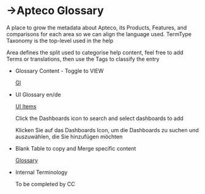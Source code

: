 # →Apteco Glossary

A place to grow the metadata about Apteco, its Products, Features, and comparisons for each area so we can align the language used. TermType Taxonomy is the top-level used in the help

Area defines the split used to categorise help content, feel free to add Terms or translations, then use the Tags to classify the entry

- Glossary Content - Toggle to VIEW
    
    [Gl](%E2%86%92Apteco%20Glossary%2041ed4f967538440cbf86b0d1d3123193/Gl%20055a13b7d8a94f16850ad9cbad8f349b.csv)
    
- UI Glossary en/de
    
    [UI Items](%E2%86%92Apteco%20Glossary%2041ed4f967538440cbf86b0d1d3123193/UI%20Items%20dbd97fea02254b8ab17af47058994fc3.csv)
    
    Click the Dashboards icon to search and select dashboards to add
    
    Klicken Sie auf das Dashboards Icon, um die Dashboards zu suchen und auszuwählen, die Sie hinzufügen möchten
    
- Blank Table to copy and Merge specific content
    
    [Glossary](%E2%86%92Apteco%20Glossary%2041ed4f967538440cbf86b0d1d3123193/Glossary%20a8353ed984fa4caca5cef0200d66bc6f.csv)
    
- Internal Terminology
    
    To be completed by CC